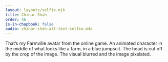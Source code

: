 ```yaml
---
layout: layouts/selfie.njk
title: Chinar Shah
order: 46
is-in-chapbook: false
audio: chinar-shah-alt-text-selfie.m4a
---
```


That’s my Farmville avatar from the online game. An animated character in the middle of what looks like a farm, in a blue jumpsuit. The head is cut off by the crop of the image. The visual blurred and the image pixelated.

